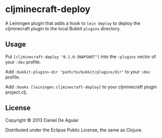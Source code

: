# cljminecraft-deploy

A Leiningen plugin that adds a hook to `lein deploy` to deploy the cljminecraft
plugin to the local Bukkit `plugins` directory.

## Usage

Put `[cljminecraft-deploy "0.1.0-SNAPSHOT"]` into the `:plugins` vector of your
`:dev` profile.

Add `:bukkit-plugins-dir "path/to/bukkit/plugins/dir"` to your `:dev` profile.

Add `:hooks [leiningen.cljminecraft-deploy]` to your cljminecraft plugin
project.clj.

## License

Copyright © 2013 Daniel De Aguiar

Distributed under the Eclipse Public License, the same as Clojure.
